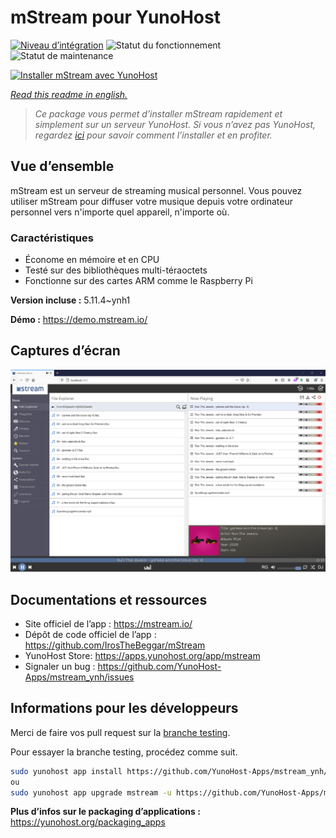 <!--
N.B.: This README was automatically generated by https://github.com/YunoHost/apps/tree/master/tools/README-generator
It shall NOT be edited by hand.
-->

# mStream pour YunoHost

[![Niveau d’intégration](https://dash.yunohost.org/integration/mstream.svg)](https://dash.yunohost.org/appci/app/mstream) ![Statut du fonctionnement](https://ci-apps.yunohost.org/ci/badges/mstream.status.svg) ![Statut de maintenance](https://ci-apps.yunohost.org/ci/badges/mstream.maintain.svg)

[![Installer mStream avec YunoHost](https://install-app.yunohost.org/install-with-yunohost.svg)](https://install-app.yunohost.org/?app=mstream)

*[Read this readme in english.](./README.md)*

> *Ce package vous permet d’installer mStream rapidement et simplement sur un serveur YunoHost.
Si vous n’avez pas YunoHost, regardez [ici](https://yunohost.org/#/install) pour savoir comment l’installer et en profiter.*

## Vue d’ensemble

mStream est un serveur de streaming musical personnel. Vous pouvez utiliser mStream pour diffuser votre musique depuis votre ordinateur personnel vers n'importe quel appareil, n'importe où.

### Caractéristiques

- Économe en mémoire et en CPU
- Testé sur des bibliothèques multi-téraoctets
- Fonctionne sur des cartes ARM comme le Raspberry Pi

**Version incluse :** 5.11.4~ynh1

**Démo :** https://demo.mstream.io/

## Captures d’écran

![Capture d’écran de mStream](./doc/screenshots/mstreamv5.png)

## Documentations et ressources

* Site officiel de l’app : <https://mstream.io/>
* Dépôt de code officiel de l’app : <https://github.com/IrosTheBeggar/mStream>
* YunoHost Store: <https://apps.yunohost.org/app/mstream>
* Signaler un bug : <https://github.com/YunoHost-Apps/mstream_ynh/issues>

## Informations pour les développeurs

Merci de faire vos pull request sur la [branche testing](https://github.com/YunoHost-Apps/mstream_ynh/tree/testing).

Pour essayer la branche testing, procédez comme suit.

``` bash
sudo yunohost app install https://github.com/YunoHost-Apps/mstream_ynh/tree/testing --debug
ou
sudo yunohost app upgrade mstream -u https://github.com/YunoHost-Apps/mstream_ynh/tree/testing --debug
```

**Plus d’infos sur le packaging d’applications :** <https://yunohost.org/packaging_apps>